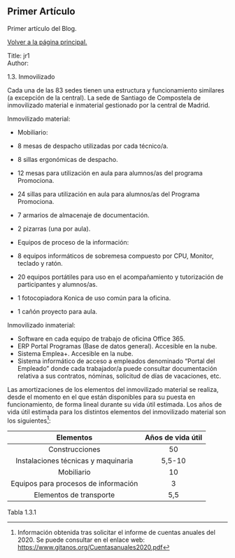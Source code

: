 ## Primer Artículo

Primer artículo del Blog.  
  
[Volver a la página principal.](https://joseramongg.github.io/web)  


Title: jr1  
Author:

1.3.	Inmovilizado

Cada una de las 83 sedes tienen una estructura y funcionamiento similares (a excepción de la central). La sede de Santiago de Compostela de inmovilizado material e inmaterial gestionado por la central de Madrid. 

Inmovilizado material:

* Mobiliario: 
* 8 mesas de despacho utilizadas por cada técnico/a.
* 8 sillas ergonómicas de despacho.
* 12 mesas para utilización en aula para alumnos/as del programa Promociona.
* 24 sillas para utilización en aula para alumnos/as del Programa Promociona.
* 7 armarios de almacenaje de documentación.
* 2 pizarras (una por aula).

* Equipos de proceso de la información:
* 8 equipos informáticos de sobremesa compuesto por CPU, Monitor, teclado y 			ratón.
* 20 equipos portátiles para uso en el acompañamiento y tutorización de 			participantes y alumnos/as.
* 1 fotocopiadora Konica de uso común para la oficina.
* 1 cañón proyecto para aula.

Inmovilizado inmaterial:

* Software en cada equipo de trabajo de oficina Office 365.
* ERP Portal Programas (Base de datos general). Accesible en la nube.
* Sistema Emplea+. Accesible en la nube.
* Sistema informático de acceso a empleados denominado “Portal del Empleado” donde cada trabajador/a puede consultar documentación relativa a sus contratos, nóminas, solicitud de días de vacaciones, etc.

Las amortizaciones de los elementos del inmovilizado material se realiza, desde el momento en el que están disponibles para su puesta en funcionamiento, de forma lineal durante su vida útil estimada. Los años de vida útil estimada para los distintos elementos del inmovilizado material son los siguientes[^fn1]:

| Elementos | Años de vida útil |
| :-----: | :-----: |
| Construcciones  | 50  |
| Instalaciones técnicas y maquinaria  | 5,5-10  |
| Mobiliario  | 10  |
| Equipos para procesos de información  | 3  |
| Elementos de transporte  | 5,5  |

Tabla 1.3.1

[^fn1]: Información obtenida tras solicitar el informe de cuentas anuales del 2020. Se puede consultar en el enlace web: https://www.gitanos.org/Cuentasanuales2020.pdf
